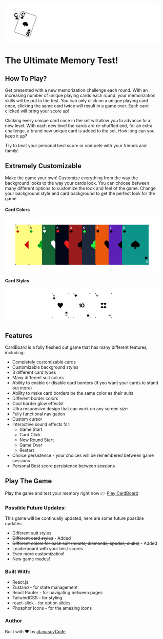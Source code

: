 ![](./src/assets/display-photos/readme-title.png)

# The Ultimate Memory Test!

## How To Play?

Get presented with a new memorization challenge each round. With an increasing number of unique playing cards each round, your memorization skills will be put to the test. You can only click on a unique playing card once, clicking the same card twice will result in a game over. Each card clicked will bring your score up!

Clicking every unique card once in the set will allow you to advance to a new level. With each new level the cards are re-shuffled and,
for an extra challenge, a brand new unique card is added to the set. How long can you keep it up?

Try to beat your personal best score or compete with your friends and family!

## Extremely Customizable

Make the game your own! Customize everything from the way the background looks to the way your cards look. You can choose between many different options to customize the look and feel of the game. Change your background style and card background to get the perfect look for the game.

#### Card Colors

![](./src/assets/display-photos/customizable-cards.png)

#### Card Styles

![](./src/assets/display-photos/card-choice-transparent.png)

## Features

CardBoard is a fully fleshed out game that has many different features, including:

- Completely customizable cards
- Customizable background styles
- 3 different card types
- Many different suit colors
- Ability to enable or disable card borders (if you want your cards to stand out more)
- Ability to make card borders be the same color as their suits
- Different border colors
- Cool border glow effects!
- Ultra responsive design that can work on any screen size
- Fully functional navigation
- Custom cursor
- Interactive sound effects for:
    - Game Start
    - Card Click
    - New Round Start
    - Game Over
    - Restart 
- Choice persistence - your choices will be remembered between game sessions
- Personal Best score persistence between sessions

## Play The Game

Play the game and test your memory right now 👉 [Play CardBoard](https://play-cardboard.netlify.app)



### Possible Future Updates:

This game will be continually updated, here are some future possible updates:

- Different suit styles
- ~~Different card styles~~ - Added
- ~~Different colors for each suit (hearts, diamonds, spades, clubs)~~ - Added
- Leaderboard with your best scores
- Even more customization!
- New game modes!

### Built With:

- React.js
- Zustand - for state management
- React Router - for navigating between pages
- TailwindCSS - for styling
- react-slick - for option slides
- Phosphor Icons - for the amazing icons

### Author

Built with ❤️ by [atanasovCode](https://github.com/AtanasovCode/)
